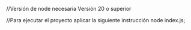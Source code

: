 //Versión de node necesaria
Versión 20 o superior

//Para ejecutar el proyecto aplicar la siguiente instrucción
node index.js;
